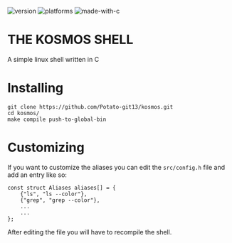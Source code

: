 ![version](https://img.shields.io/github/v/release/Potato-git13/kosmos?include_prereleases&style=for-the-badge)
![platforms](https://img.shields.io/badge/platforms-linux-brightgreen?style=for-the-badge)
![made-with-c](https://img.shields.io/badge/made%20with-C-red?style=for-the-badge)
# THE KOSMOS SHELL
A simple linux shell written in C

# Installing
```
git clone https://github.com/Potato-git13/kosmos.git
cd kosmos/
make compile push-to-global-bin
```

# Customizing
If you want to customize the aliases you can edit the ```src/config.h``` file and add an entry like so:
```
const struct Aliases aliases[] = {
    {"ls", "ls --color"},
    {"grep", "grep --color"},
    ...
    ...
};
```
After editing the file you will have to recompile the shell.
